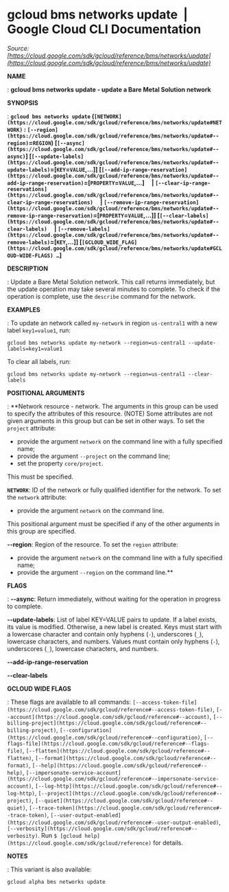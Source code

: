 # gcloud bms networks update  |  Google Cloud CLI Documentation

*Source: [https://cloud.google.com/sdk/gcloud/reference/bms/networks/update](https://cloud.google.com/sdk/gcloud/reference/bms/networks/update)*

**NAME**

: **gcloud bms networks update - update a Bare Metal Solution network**

**SYNOPSIS**

: **`gcloud bms networks update` (`[NETWORK](https://cloud.google.com/sdk/gcloud/reference/bms/networks/update#NETWORK)` : `[--region](https://cloud.google.com/sdk/gcloud/reference/bms/networks/update#--region)`=`REGION`) [`[--async](https://cloud.google.com/sdk/gcloud/reference/bms/networks/update#--async)`] [`[--update-labels](https://cloud.google.com/sdk/gcloud/reference/bms/networks/update#--update-labels)`=[`KEY`=`VALUE`,…]] [`[--add-ip-range-reservation](https://cloud.google.com/sdk/gcloud/reference/bms/networks/update#--add-ip-range-reservation)`=[`PROPERTY`=`VALUE`,…]     | `[--clear-ip-range-reservations](https://cloud.google.com/sdk/gcloud/reference/bms/networks/update#--clear-ip-range-reservations)`     | `[--remove-ip-range-reservation](https://cloud.google.com/sdk/gcloud/reference/bms/networks/update#--remove-ip-range-reservation)`=[`PROPERTY`=`VALUE`,…]] [`[--clear-labels](https://cloud.google.com/sdk/gcloud/reference/bms/networks/update#--clear-labels)`     | `[--remove-labels](https://cloud.google.com/sdk/gcloud/reference/bms/networks/update#--remove-labels)`=[`KEY`,…]] [`[GCLOUD_WIDE_FLAG](https://cloud.google.com/sdk/gcloud/reference/bms/networks/update#GCLOUD-WIDE-FLAGS) …`]**

**DESCRIPTION**

: Update a Bare Metal Solution network.
This call returns immediately, but the update operation may take several minutes
to complete. To check if the operation is complete, use the
`describe` command for the network.

**EXAMPLES**

: To update an network called ``my-network`` in
region ``us-central1`` with a new label
``key1=value1``, run:

```
gcloud bms networks update my-network --region=us-central1 --update-labels=key1=value1
```

To clear all labels, run:

```
gcloud bms networks update my-network --region=us-central1 --clear-labels
```

**POSITIONAL ARGUMENTS**

: **Network resource - network. The arguments in this group can be used to specify
the attributes of this resource. (NOTE) Some attributes are not given arguments
in this group but can be set in other ways.
To set the `project` attribute:

- provide the argument `network` on the command line with a fully
specified name;
- provide the argument `--project` on the command line;
- set the property `core/project`.

This must be specified.

**`NETWORK`**:
ID of the network or fully qualified identifier for the network.
To set the `network` attribute:

- provide the argument `network` on the command line.

This positional argument must be specified if any of the other arguments in this
group are specified.

**--region**:
Region of the resource.
To set the `region` attribute:

- provide the argument `network` on the command line with a fully
specified name;
- provide the argument `--region` on the command line.**

**FLAGS**

: **--async**:
Return immediately, without waiting for the operation in progress to complete.

**--update-labels**:
List of label KEY=VALUE pairs to update. If a label exists, its value is
modified. Otherwise, a new label is created.
Keys must start with a lowercase character and contain only hyphens
(`-`), underscores (`_`), lowercase characters, and
numbers. Values must contain only hyphens (`-`), underscores
(`_`), lowercase characters, and numbers.

**--add-ip-range-reservation**

**--clear-labels**

**GCLOUD WIDE FLAGS**

: These flags are available to all commands: `[--access-token-file](https://cloud.google.com/sdk/gcloud/reference#--access-token-file)`,
`[--account](https://cloud.google.com/sdk/gcloud/reference#--account)`, `[--billing-project](https://cloud.google.com/sdk/gcloud/reference#--billing-project)`,
`[--configuration](https://cloud.google.com/sdk/gcloud/reference#--configuration)`,
`[--flags-file](https://cloud.google.com/sdk/gcloud/reference#--flags-file)`,
`[--flatten](https://cloud.google.com/sdk/gcloud/reference#--flatten)`, `[--format](https://cloud.google.com/sdk/gcloud/reference#--format)`, `[--help](https://cloud.google.com/sdk/gcloud/reference#--help)`, `[--impersonate-service-account](https://cloud.google.com/sdk/gcloud/reference#--impersonate-service-account)`,
`[--log-http](https://cloud.google.com/sdk/gcloud/reference#--log-http)`,
`[--project](https://cloud.google.com/sdk/gcloud/reference#--project)`, `[--quiet](https://cloud.google.com/sdk/gcloud/reference#--quiet)`, `[--trace-token](https://cloud.google.com/sdk/gcloud/reference#--trace-token)`, `[--user-output-enabled](https://cloud.google.com/sdk/gcloud/reference#--user-output-enabled)`,
`[--verbosity](https://cloud.google.com/sdk/gcloud/reference#--verbosity)`.
Run `$ [gcloud help](https://cloud.google.com/sdk/gcloud/reference)` for details.

**NOTES**

: This variant is also available:

```
gcloud alpha bms networks update
```